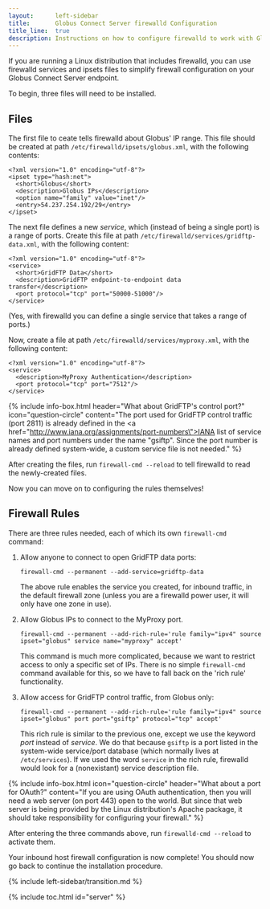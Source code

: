 ```yaml
---
layout:      left-sidebar
title:       Globus Connect Server firewalld Configuration
title_line:  true
description: Instructions on how to configure firewalld to work with Globus Connect Server.
---
```


If you are running a Linux distribution that includes firewalld, you can use
firewalld services and ipsets files to simplify firewall configuration on your
Globus Connect Server endpoint.

To begin, three files will need to be installed.

## Files

The first file to ceate tells firewalld about Globus' IP range.  This file
should be created at path `/etc/firewalld/ipsets/globus.xml`, with the
following contents:

```
<?xml version="1.0" encoding="utf-8"?>
<ipset type="hash:net">
  <short>Globus</short>
  <description>Globus IPs</description>
  <option name="family" value="inet"/>
  <entry>54.237.254.192/29</entry>
</ipset>
```

The next file defines a new _service_, which (instead of being a single port)
is a range of ports.  Create this file at path
`/etc/firewalld/services/gridftp-data.xml`, with the following content:

```
<?xml version="1.0" encoding="utf-8"?>
<service>
  <short>GridFTP Data</short>
  <description>GridFTP endpoint-to-endpoint data transfer</description>
  <port protocol="tcp" port="50000-51000"/>
</service>
```

(Yes, with firewalld you can define a single service that takes a range of
ports.)

Now, create a file at path `/etc/firewalld/services/myproxy.xml`, with the
following content:

```
<?xml version="1.0" encoding="utf-8"?>
<service>
  <description>MyProxy Authentication</description>
  <port protocol="tcp" port="7512"/>
</service>
```

{% include info-box.html
   header="What about GridFTP's control port?"
   icon="question-circle"
   content="The port used for GridFTP control traffic (port 2811) is already defined in the
<a href=\"http://www.iana.org/assignments/port-numbers\">IANA list of service names and port numbers</a> under the name \"gsiftp\".  Since the port number is already defined system-wide, a custom service file is not needed."
%}

After creating the files, run `firewall-cmd --reload` to tell firewalld to read
the newly-created files.

Now you can move on to configuring the rules themselves!

## Firewall Rules

There are three rules needed, each of which its own `firewall-cmd` command:

1. Allow anyone to connect to open GridFTP data ports:

   `firewall-cmd --permanent --add-service=gridftp-data`

   The above rule enables the service you created, for inbound traffic, in the
   default firewall zone (unless you are a firewalld power user, it will
   only have one zone in use).

2. Allow Globus IPs to connect to the MyProxy port.

   `firewall-cmd --permanent --add-rich-rule='rule family="ipv4" source ipset="globus" service name="myproxy" accept'`

   This command is much more complicated, because we want to restrict access to
   only a specific set of IPs.  There is no simple `firewall-cmd` command
   available for this, so we have to fall back on the 'rich rule' functionality.

3. Allow access for GridFTP control traffic, from Globus only:

   `firewall-cmd --permanent --add-rich-rule='rule family="ipv4" source ipset="globus" port port="gsiftp" protocol="tcp" accept'`

   This rich rule is similar to the previous one, except we use the keyword
   _port_ instead of _service_.  We do that because `gsiftp` is a port listed in
   the system-wide service/port database (which normally lives at
   `/etc/services`).  If we used the word `service` in the rich rule, firewalld
   would look for a (nonexistant) service description file.

{% include info-box.html
   icon="question-circle"
   header="What about a port for OAuth?"
   content="If you are using OAuth authentication, then you will need a web server (on port 443) open to the world.  But since that web server is being provided by the Linux distribution's Apache package, it should take responsibility for configuring your firewall."
%}

After entering the three commands above, run `firewalld-cmd --reload` to
activate them.

Your inbound host firewall configuration is now complete!  You should now go
back to continue the installation procedure.

{% include left-sidebar/transition.md %}

{% include toc.html id="server" %}
